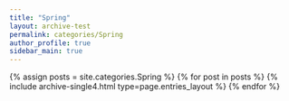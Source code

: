 ```yaml
---
title: "Spring"
layout: archive-test
permalink: categories/Spring
author_profile: true
sidebar_main: true
---
```


{% assign posts = site.categories.Spring %}
{% for post in posts %} {% include archive-single4.html type=page.entries_layout %} {% endfor %}
